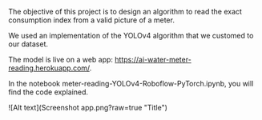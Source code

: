 The objective of this project is to design an algorithm to read the exact consumption index from a valid picture of a meter. 

We used an implementation of the YOLOv4 algorithm that we customed to our dataset.

The model is live on a web app: https://ai-water-meter-reading.herokuapp.com/.

In the notebook meter-reading-YOLOv4-Roboflow-PyTorch.ipynb, you will find the code explained.

![Alt text](Screenshot app.png?raw=true "Title")
